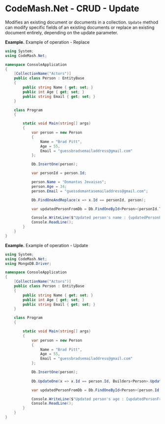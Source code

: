 # CodeMash.Net - CRUD - Update
Modifies an existing document or documents in a collection. `Update` method can modify specific fields of an existing documents or replace an existing document entirely, depending on the update parameter.

**Example.** Example of operation - Replace
```csharp
using System;
using CodeMash.Net;

namespace ConsoleApplication
{
    [CollectionName("Actors")]
    public class Person : EntityBase
    {
        public string Name { get; set; }
        public int Age { get; set; }
        public string Email { get; set; }
    }

    class Program
    {

        static void Main(string[] args)
        {
            var person = new Person
            {
                Name = "Brad Pitt",
                Age = 55,
                Email = "guessbradsemailaddress@gmail.com"
            };

            Db.InsertOne(person);

            var personId = person.Id;

            person.Name = "Domantas Jovaisas";
            person.Age = 34;
            person.Email = "guessdomantasemailaddress@gmail.com";

            Db.FindOneAndReplace(x => x.Id == personId, person);

            var updatedPersonFromDb = Db.FindOneById<Person>(personId.ToString());

            Console.WriteLine($"Updated person's name : {updatedPersonFromDb.Name}");
            Console.ReadLine();
        }
    }
}
```

**Example.** Example of operation - Update
```csharp
using System;
using CodeMash.Net;
using MongoDB.Driver;

namespace ConsoleApplication
{
    [CollectionName("Actors")]
    public class Person : EntityBase
    {
        public string Name { get; set; }
        public int Age { get; set; }
        public string Email { get; set; }
    }

    class Program
    {

        static void Main(string[] args)
        {
            var person = new Person
            {
                Name = "Brad Pitt",
                Age = 55,
                Email = "guessbradsemailaddress@gmail.com"
            };

            Db.InsertOne(person);
            
            Db.UpdateOne(x => x.Id == person.Id, Builders<Person>.Update.Set(x => x.Age, 56));

            var updatedPersonFromDb = Db.FindOneById<Person>(person.Id.ToString());

            Console.WriteLine($"Updated person's age : {updatedPersonFromDb.Age}");
            Console.ReadLine();
        }
    }
}
```


